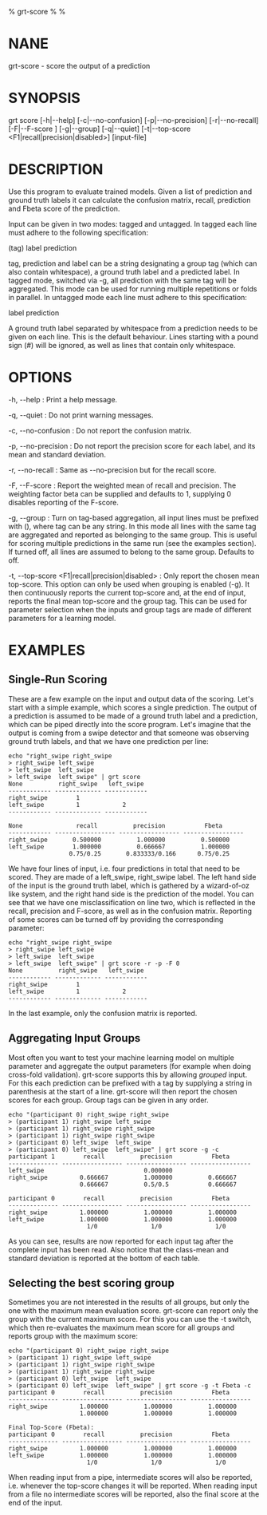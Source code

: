 % grt-score
% 
% 

# NANE

 grt-score - score the output of a prediction

# SYNOPSIS
 grt score [-h|--help] [-c|--no-confusion] [-p|--no-precision] [-r|--no-recall]
           [-F|--F-score <beta>] [-g|--group] [-q|--quiet]
           [-t|--top-score <F1|recall|precision|disabled>] [input-file]

# DESCRIPTION
 Use this program to evaluate trained models. Given a list of prediction and ground truth labels it can calculate the confusion matrix, recall, prediction and Fbeta score of the prediction.

 Input can be given in two modes: tagged and untagged. In tagged each line must adhere to the following specification:

 (tag) label prediction

tag, prediction and label can be a string designating a group tag (which can also contain whitespace), a ground truth label and a predicted label. In tagged mode, switched via -g, all prediction with the same tag will be aggregated. This mode can be used for running multiple repetitions or folds in parallel. In untagged mode each line must adhere to this specification:

 label prediction

A ground truth label separated by whitespace from a prediction needs to be given on each line. This is the default behaviour. Lines starting with a pound sign (#) will be ignored, as well as lines that contain only whitespace.


# OPTIONS
-h, --help
:   Print a help message.

-q, --quiet
:   Do not print warning messages.
 
-c, --no-confusion
:   Do not report the confusion matrix.

-p, --no-precision
:   Do not report the precision score for each label, and its mean and standard deviation.

-r, --no-recall
:   Same as --no-precision but for the recall score.

-F, --F-score <beta>
:   Report the weighted mean of recall and precision. The weighting factor beta can be supplied and defaults to 1, supplying 0 disables reporting of the F-score.

-g, --group
:   Turn on tag-based aggregation, all input lines must be prefixed with (<tag>), where tag can be any string. In this mode all lines with the same tag are aggregated and reported as belonging to the same group. This is useful for scoring multiple predictions in the same run (see the examples section). If turned off, all lines are assumed to belong to the same group. Defaults to off.

-t, --top-score <F1|recall|precision|disabled>
:   Only report the chosen mean top-score. This option can only be used when grouping is enabled (-g). It then continuously reports the current top-score and, at the end of input, reports the final mean top-score and the group tag. This can be used for parameter selection when the inputs and group tags are made of different parameters for a learning model.

# EXAMPLES

## Single-Run Scoring

These are a few example on the input and output data of the scoring. Let's start with a simple example, which scores a single prediction. The output of a prediction is assumed to be made of a ground truth label and a prediction, which can be piped directly into the score program. Let's imagine that the output is coming from a swipe detector and that someone was observing ground truth labels, and that we have one prediction per line:

    echo "right_swipe right_swipe
    > right_swipe left_swipe
    > left_swipe  left_swipe
    > left_swipe  left_swipe" | grt score 
    None          right_swipe   left_swipe 
    ------------ ------------- ------------ 
    right_swipe        1                   
    left_swipe         1            2      
    ------------ ------------- ------------ 
    
    None               recall          precision           Fbeta       
    ------------ ----------------- ----------------- -----------------
    right_swipe       0.500000          1.000000          0.500000     
    left_swipe        1.000000          0.666667          1.000000     
                     0.75/0.25       0.833333/0.166      0.75/0.25     

We have four lines of input, i.e. four predictions in total that need to be scored. They are made of a left_swipe, right_swipe label. The left hand side of the input is the ground truth label, which is gathered by a wizard-of-oz like system, and the right hand side is the prediction of the model. You can see that we have one misclassification on line two, which is reflected in the recall, precision and F-score, as well as in the confusion matrix. Reporting of some scores can be turned off by providing the corresponding parameter:

    echo "right_swipe right_swipe
    > right_swipe left_swipe
    > left_swipe  left_swipe
    > left_swipe  left_swipe" | grt score -r -p -F 0
    None          right_swipe   left_swipe 
    ------------ ------------- ------------ 
    right_swipe        1                   
    left_swipe         1            2      
    ------------ ------------- ------------ 

In the last example, only the confusion matrix is reported.

## Aggregating Input Groups

Most often you want to test your machine learning model on multiple parameter and aggregate the output parameters (for example when doing cross-fold validation). grt-score supports this by allowing *grouped* input. For this each prediction can be prefixed with a tag by supplying a string in parenthesis at the start of a line. grt-score will then report the chosen scores for each group. Group tags can be given in any order.

    echo "(participant 0) right_swipe right_swipe
    > (participant 1) right_swipe left_swipe
    > (participant 1) right_swipe right_swipe
    > (participant 1) right_swipe right_swipe
    > (participant 0) left_swipe  left_swipe
    > (participant 0) left_swipe  left_swipe" | grt score -g -c
    participant 1        recall          precision           Fbeta       
    -------------- ----------------- ----------------- -----------------
    left_swipe                            0.000000                       
    right_swipe         0.666667          1.000000          0.666667     
                        0.666667          0.5/0.5           0.666667     
    
    participant 0        recall          precision           Fbeta       
    -------------- ----------------- ----------------- -----------------
    right_swipe         1.000000          1.000000          1.000000     
    left_swipe          1.000000          1.000000          1.000000     
                          1/0               1/0               1/0        

As you can see, results are now reported for each input tag after the complete input has been read. Also notice that the class-mean and standard deviation is reported at the bottom of each table.

## Selecting the best scoring group

Sometimes you are not interested in the results of all groups, but only the one with the maximum mean evaluation score. grt-score can report only the group with the current maximum score. For this you can use the -t <score> switch, which then re-evaluates the maximum mean score for all groups and reports group with the maximum score:

    echo "(participant 0) right_swipe right_swipe
    > (participant 1) right_swipe left_swipe
    > (participant 1) right_swipe right_swipe
    > (participant 1) right_swipe right_swipe
    > (participant 0) left_swipe  left_swipe
    > (participant 0) left_swipe  left_swipe" | grt score -g -t Fbeta -c
    participant 0        recall          precision           Fbeta       
    -------------- ----------------- ----------------- -----------------
    right_swipe         1.000000          1.000000          1.000000     
                        1.000000          1.000000          1.000000     
    
    Final Top-Score (Fbeta):
    participant 0        recall          precision           Fbeta       
    -------------- ----------------- ----------------- -----------------
    right_swipe         1.000000          1.000000          1.000000     
    left_swipe          1.000000          1.000000          1.000000     
                          1/0               1/0               1/0        

When reading input from a pipe, intermediate scores will also be reported, i.e. whenever the top-score changes it will be reported. When reading input from a file no intermediate scores will be reported, also the final score at the end of the input.
